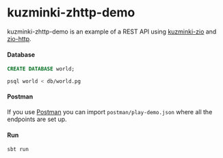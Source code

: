 # kuzminki-zhttp-demo

kuzminki-zhttp-demo is an example of a REST API using [kuzminki-zio](https://github.com/karimagnusson/kuzminki-zio) and [zio-http](https://github.com/dream11/zio-http).

#### Database

```sql
CREATE DATABASE world;
```

```bash
psql world < db/world.pg
```

#### Postman

If you use [Postman](https://www.postman.com/) you can import `postman/play-demo.json` where all the endpoints are set up.

#### Run

```sbt
sbt run
```